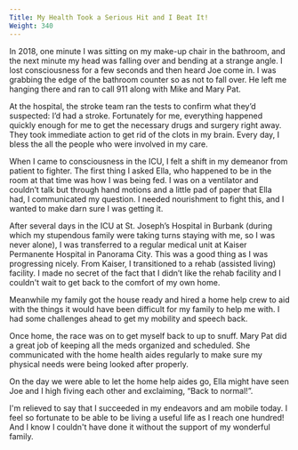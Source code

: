 ```yaml
---
Title: My Health Took a Serious Hit and I Beat It!
Weight: 340
---
```


In 2018, one minute I was sitting on my make-up chair in the bathroom, and the next minute my head was falling over and bending at a strange angle. I lost consciousness for a few seconds and then heard Joe come in. I was grabbing the edge of the bathroom counter so as not to fall over. He left me hanging there and ran to call 911 along with Mike and Mary Pat.

At the hospital, the stroke team ran the tests to confirm what they’d suspected: I’d had a stroke. Fortunately for me, everything happened quickly enough for me to get the necessary drugs and surgery right away. They took immediate action to get rid of the clots in my brain. Every day, I bless the all the people who were involved in my care.

When I came to consciousness in the ICU, I felt a shift in my demeanor from patient to fighter. The first thing I asked Ella, who happened to be in the room at that time was how I was being fed. I was on a ventilator and couldn’t talk but through hand motions and a little pad of paper that Ella had, I communicated my question. I needed nourishment to fight this, and I wanted to make darn sure I was getting it.

After several days in the ICU at St. Joseph’s Hospital in Burbank (during which my stupendous family were taking turns staying with me, so I was never alone), I was transferred to a regular medical unit at Kaiser Permanente Hospital in Panorama City. This was a good thing as I was progressing nicely. From Kaiser, I transitioned to a rehab (assisted living) facility. I made no secret of the fact that I didn’t like the rehab facility and I couldn't wait to get back to the comfort of my own home.

Meanwhile my family got the house ready and hired a home help crew to aid with the things it would have been difficult for my family to help me with.  I had some challenges ahead to get my mobility and speech back.

Once home, the race was on to get myself back to up to snuff. Mary Pat did a great job of keeping all the meds organized and scheduled. She communicated with the home health aides regularly to make sure my physical needs were being looked after properly.

On the day we were able to let the home help aides go, Ella might have seen Joe and I high fiving each other and exclaiming, “Back to normal!”.

I'm relieved to say that I succeeded in my endeavors and am mobile today. I feel so fortunate to be able to be living a useful life as I reach one hundred! And I know I couldn't have done it without the support of my wonderful family. 